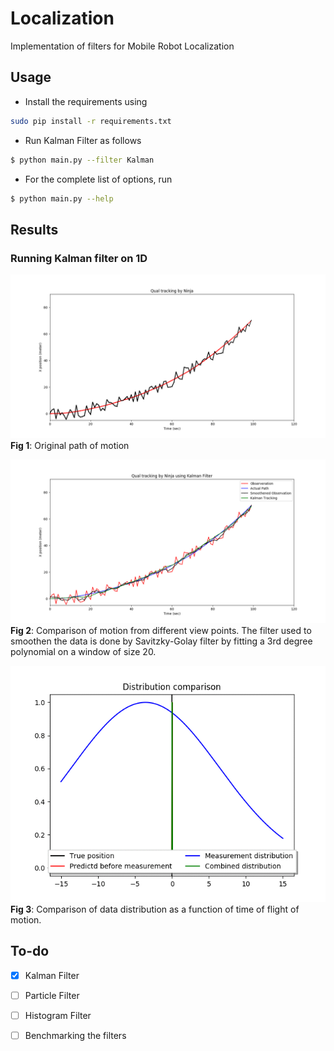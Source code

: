 # Localization
Implementation of filters for Mobile Robot Localization 

## Usage

- Install the requirements using
```bash
sudo pip install -r requirements.txt
```
- Run Kalman Filter as follows
```bash
$ python main.py --filter Kalman
```
- For the complete list of options, run
```bash
$ python main.py --help
```

## Results
### Running Kalman filter on 1D
![](imgs/original_path.png)
**Fig 1**: Original path of motion

![](imgs/Kalman_tracking.png)
**Fig 2**: Comparison of motion from different view points. The filter used to smoothen the data is done by Savitzky-Golay filter by fitting a 3rd degree polynomial on a window of size 20.

![](imgs/distribution_comparison.gif)
**Fig 3**: Comparison of data distribution as a function of time of flight of motion. 

## To-do
- [x] Kalman Filter
- [ ] Particle Filter
- [ ] Histogram Filter
- [ ] Benchmarking the filters

